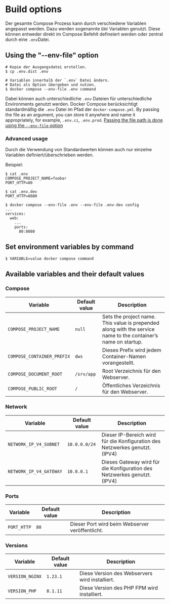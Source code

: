 # Build options

Der gesamte Compose Prozess kann durch verschiedene Variablen angepasst werden. Dazu werden sogenannte `ENV` Variablen
genutzt. Diese können entweder direkt im Compose Befehlt defineiert werden oder zentral durch eine `.env`Datei.

## Using the "--env-file" option

```shell
# Kopie der Ausgangsdatei erstellen.
$ cp .env.dist .env

# Variablen innerhalb der `.env` Datei ändern.
# Datei als Option übergeben und nutzen.
$ docker compose --env-file .env command
```

Dabei können auch unterschiedliche `.env` Dateien für unterschiedliche Environments genutzt werden. Docker Compose
berücksichtigt standardmäßig die `.env` Datei im Pfad der `docker-compose.yml`. By passing the file as an argument, you
can store it anywhere and name it appropriately, for example, `.env.ci`, `.env.prod`. [Passing the file path is
done using the `--env-file` option](https://docs.docker.com/compose/environment-variables/#using-the---env-file--option)

### Advanced usage

Durch die Verwendung von Standardwerten können auch nur einzelne Variablen definiert/überschrieben werden.

Beispiel:

```shell
$ cat .env
COMPOSE_PROJECT_NAME=foobar
PORT_HTTP=80

$ cat .env.dev
PORT_HTTP=8080

$ docker compose --env-file .env --env-file .env-dev config
...
services:
  web:
    ...
    ports:
      80:8080
```

## Set environment variables by command

```shell
$ VARIABLE=value docker compose command
```

## Available variables and their default values

### Compose

| Variable                   | Default value | Description                                                                                                    |
|----------------------------|---------------|----------------------------------------------------------------------------------------------------------------|
| `COMPOSE_PROJECT_NAME`     | `null`        | Sets the project name. This value is prepended along with the service name to the container’s name on startup. |
| `COMPOSE_CONTAINER_PREFIX` | `dws`         | Dieses Prefix wird jedem Container-Namen vorangestellt.                                                        |
| `COMPOSE_DOCUMENT_ROOT`    | `/srv/app`    | Root Verzeichnis für den Webserver.                                                                            |
| `COMPOSE_PUBLIC_ROOT`      | `/`           | Öffentliches Verzeichnis für den Webserver.                                                                    |

### Network

| Variable                | Default value | Description                                                                 |
|-------------------------|---------------|-----------------------------------------------------------------------------|
| `NETWORK_IP_V4_SUBNET`  | `10.0.0.0/24` | Dieser IP-Bereich wird für die Konfiguration des Netzwerkes genutzt. (IPV4) |
| `NETWORK_IP_V4_GATEWAY` | `10.0.0.1`    | Dieses Gateway  wird für die Konfiguration des Netzwerkes genutzt. (IPV4)   |

### Ports

| Variable                | Default value | Description                                     |
|-------------------------|---------------|-------------------------------------------------|
| `PORT_HTTP`             | `80`          | Dieser Port wird beim Webserver veröffentlicht. |

### Versions

| Variable        | Default value | Description                                    |
|-----------------|---------------|------------------------------------------------|
| `VERSION_NGINX` | `1.23.1`      | Diese Version des Webservers wird installiert. |
| `VERSION_PHP`   | `8.1.11`      | Diese Version des PHP FPM wird installiert.    |